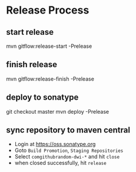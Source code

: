 # Release Process

## start release
mvn gitflow:release-start -Prelease

## finish release
mvn gitflow:release-finish -Prelease

## deploy to sonatype
git checkout master
mvn deploy -Prelease

## sync repository to maven central
* Login at https://oss.sonatype.org
* Goto `Build Promotion`, `Staging Repositories`
* Select `comgithubrandom-dwi-*` and hit `close`
* when closed successfully, hit `release`